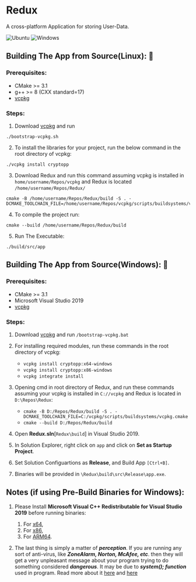 # Redux
A cross-platform Application for storing User-Data.

![Ubuntu](https://github.com/garvit-joshi/Redux/workflows/Ubuntu/badge.svg)
![Windows](https://github.com/garvit-joshi/Redux/workflows/Windows/badge.svg)

## Building The App from Source(Linux): 🔨
### Prerequisites:
    
* CMake >= 3.1 <br>
* g++ >= 8 (CXX standard=17) <br>
* [vcpkg](https://github.com/microsoft/vcpkg)

### Steps:  
1. Download [vcpkg](https://github.com/microsoft/vcpkg) and run 
```
./bootstrap-vcpkg.sh
```
2. To install the libraries for your project, run the below command in the root directory of vcpkg: 
```
./vcpkg install cryptopp
```
3. Download Redux and run this command assuming vcpkg is installed in ``` home/username/Repos/vcpkg ``` and Redux is located ``` /home/username/Repos/Redux/ ```

```
cmake -B /home/username/Repos/Redux/build -S . -DCMAKE_TOOLCHAIN_FILE=/home/username/Repos/vcpkg/scripts/buildsystems/vcpkg.cmake
```

4. To compile the project run:
```
cmake --build /home/username/Repos/Redux/build
```
5. Run The Executable:
``` 
./build/src/app 
```



## Building The App from Source(Windows): 🔨
### Prerequisites:
    
* CMake >= 3.1 
* Microsoft Visual Studio 2019
* [vcpkg](https://github.com/microsoft/vcpkg)

### Steps:
1. Download [vcpkg](https://github.com/microsoft/vcpkg) and run ```/bootstrap-vcpkg.bat```

2. For installing required modules, run these commands in the root directory of vcpkg:

    * ```vcpkg install cryptopp:x64-windows```
    * ```vcpkg install cryptopp:x86-windows```
    * ```vcpkg integrate install```
3. Opening cmd in root directory of Redux, and run these commands assuming your vcpkg is installed in ```C://vcpkg``` and Redux is located in ```D:\Repos\Redux```:
    * ``` cmake -B D:/Repos/Redux/build -S . -DCMAKE_TOOLCHAIN_FILE=C:/vcpkg/scripts/buildsystems/vcpkg.cmake ```
    * ```cmake --build D:/Repos/Redux/build```
4. Open **Redux.sln**[```Redux\build```] in Visual Studio 2019.
5. In Solution Explorer, right click on ```app``` and click on **Set as Startup Project**.
6. Set Solution Configuartions as **Release**, and Build App ```[Ctrl+B]```.
7. Binaries will be provided in ```\Redux\build\src\Release\app.exe```.

## Notes (if using Pre-Build Binaries for Windows):

1. Please Install **Microsoft Visual C++ Redistributable for Visual Studio 2019** before running binaries:
    1. For [x64](https://aka.ms/vs/16/release/VC_redist.x64.exe),
    2. For [x86](https://aka.ms/vs/16/release/VC_redist.x86.exe),
    3. For [ARM64](https://aka.ms/vs/16/release/VC_redist.arm64.exe).

2. The last thing is simply a matter of ***perception***. If you are running any sort of anti-virus, like ***ZoneAlarm, Norton, McAfee, etc***. then they will get a very unpleasant message about your program trying to do something considered ***dangerous***. It may be due to ***system(); function*** used in program. Read more about it [here](http://www.cplusplus.com/reference/cstdlib/system/) and [here](http://www.cplusplus.com/articles/j3wTURfi/)
